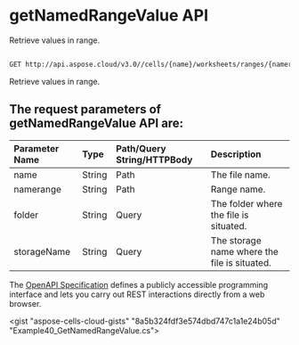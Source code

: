 # **getNamedRangeValue API**

Retrieve values in range. 

```bash

GET http://api.aspose.cloud/v3.0//cells/{name}/worksheets/ranges/{namerange}/value

```
Retrieve values in range.

## The request parameters of **getNamedRangeValue** API are: 

| Parameter Name | Type | Path/Query String/HTTPBody | Description | 
| :- | :- | :- |:- | 
|name|String|Path|The file name.|
|namerange|String|Path|Range name.|
|folder|String|Query|The folder where the file is situated.|
|storageName|String|Query|The storage name where the file is situated.|


The [OpenAPI Specification](https://reference.aspose.cloud/cells/#/WorksheetsController/GetNamedRangeValue) defines a publicly accessible programming interface and lets you carry out REST interactions directly from a web browser.

<gist "aspose-cells-cloud-gists" "8a5b324fdf3e574dbd747c1a1e24b05d" "Example40_GetNamedRangeValue.cs">

